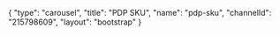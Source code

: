 {
    "type": "carousel",
    "title": "PDP SKU",
    "name": "pdp-sku",
    "channelId": "215798609",
    "layout": "bootstrap"
}